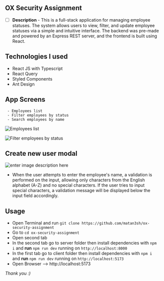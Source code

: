 ## OX Security Assignment

- [ ] **Description** - This is a full-stack application for managing employee statuses.
      The system allows users to view, filter, and update employee statuses via a simple and intuitive interface.
      The backend was pre-made and powered by an Express REST server, and the frontend is built using React.

## Technologies I used

- React JS with Typescript
- React Query
- Styled Components
- Ant Design

## App Screens

     - Employees list
     - Filter employees by status
     - Search employees by name

![Employees list](https://i.ibb.co/yh7M4sn/1.jpg)

![Filter employees by status](https://i.ibb.co/59pL1Cd/2.jpg)

## Create new user modal

![enter image description here](https://i.ibb.co/c6kRCnR/3.jpg)

- When the user attempts to enter the employee's name, a validation is performed on the input, allowing only characters from the English alphabet (A-Z) and no special characters. If the user tries to input special characters, a validation message will be displayed below the input field accordingly.

## Usage

- Open Terminal and run `git clone https://github.com/matan3sh/ox-security-assignment`
- Go to `cd ox-security-assignment`
- Open second tab
- In the second tab go to server folder then install dependencies with `npm i` and **run** `npm run dev` running on `http://localhost:8000`
- In the first tab go to client folder then install dependencies with `npm i` and **run** `npm run dev` running on `http://localhost:5173`
- Open Browser --> http://localhost:5173

_Thank you :)_
